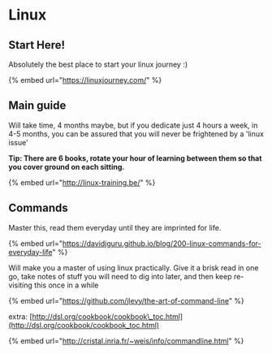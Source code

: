 # Linux

## Start Here!

Absolutely the best place to start your linux journey :\)

{% embed url="https://linuxjourney.com/" %}



## Main guide

Will take time, 4 months maybe, but if you dedicate just 4 hours a week, in 4-5 months, you can be assured that you will never be frightened by a 'linux issue'

**Tip: There are 6 books, rotate your hour of learning between them so that you cover ground on each sitting.**

{% embed url="http://linux-training.be/" %}

## Commands

Master this, read them everyday until they are imprinted for life.

{% embed url="https://davidjguru.github.io/blog/200-linux-commands-for-everyday-life" %}

Will make you  a master of using linux practically. Give it a brisk read in one go, take notes of stuff you will need to dig into later, and then keep re-visiting this once in a while

{% embed url="https://github.com/jlevy/the-art-of-command-line" %}

extra: [http://dsl.org/cookbook/cookbook\_toc.html](http://dsl.org/cookbook/cookbook_toc.html)

{% embed url="http://cristal.inria.fr/~weis/info/commandline.html" %}



